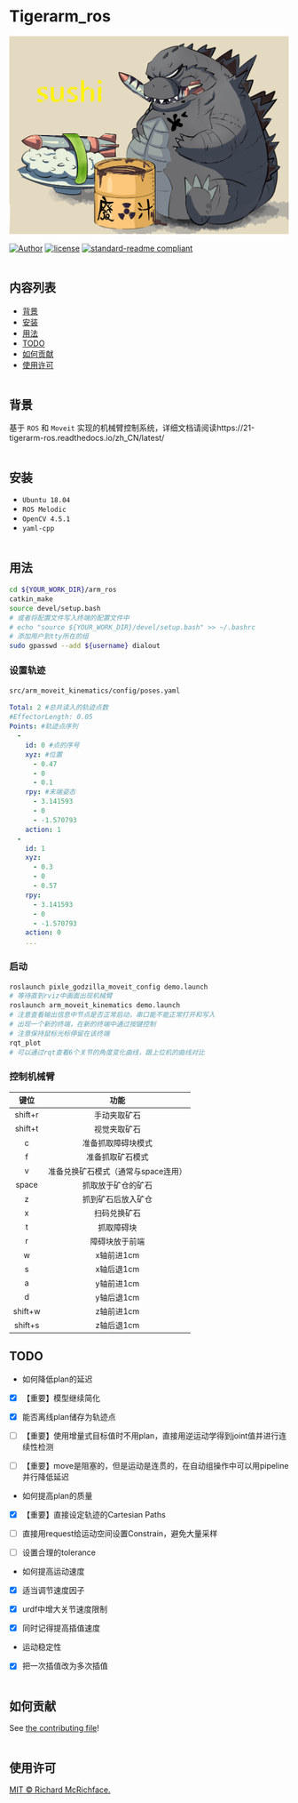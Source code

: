 # Tigerarm_ros

![Image text](img-folder/88940595_p0.png)

[![Author](https://img.shields.io/badge/Author-cypypccpy-blue.svg "Author")](https://github.com/cypypccpy "Author")
[![license](https://img.shields.io/github/license/:user/:repo.svg)](LICENSE)
[![standard-readme compliant](https://img.shields.io/badge/readme%20style-standard-brightgreen.svg?style=flat-square)](https://github.com/RichardLitt/standard-readme)
<br></br>

## 内容列表

- [背景](#背景)
- [安装](#安装)
- [用法](#用法)
- [TODO](#TODO)
- [如何贡献](#如何贡献)
- [使用许可](#使用许可)
<br></br>

## 背景

基于 `ROS` 和 `Moveit` 实现的机械臂控制系统，详细文档请阅读https://21-tigerarm-ros.readthedocs.io/zh_CN/latest/
<br></br>

## 安装

- `Ubuntu 18.04`
- `ROS Melodic`
- `OpenCV 4.5.1`
- `yaml-cpp`
<br></br>

## 用法

```bash
cd ${YOUR_WORK_DIR}/arm_ros
catkin_make
source devel/setup.bash
# 或者将配置文件写入终端的配置文件中
# echo "source ${YOUR_WORK_DIR}/devel/setup.bash" >> ~/.bashrc
# 添加用户到tty所在的组
sudo gpasswd --add ${username} dialout
```

### 设置轨迹
`src/arm_moveit_kinematics/config/poses.yaml`

```yaml
Total: 2 #总共读入的轨迹点数
#EffectorLength: 0.05
Points: #轨迹点序列
  -
    id: 0 #点的序号
    xyz: #位置
      - 0.47
      - 0
      - 0.1
    rpy: #末端姿态
      - 3.141593
      - 0
      - -1.570793
    action: 1
  -
    id: 1
    xyz: 
      - 0.3
      - 0
      - 0.57
    rpy:
      - 3.141593
      - 0
      - -1.570793
    action: 0
    ...
```

### 启动
```bash
roslaunch pixle_godzilla_moveit_config demo.launch
# 等待直到rviz中画面出现机械臂
roslaunch arm_moveit_kinematics demo.launch
# 注意查看输出信息中节点是否正常启动，串口能不能正常打开和写入
# 出现一个新的终端，在新的终端中通过按键控制
# 注意保持鼠标光标停留在该终端
rqt_plot
# 可以通过rqt查看6个关节的角度变化曲线，跟上位机的曲线对比
```

### 控制机械臂

| 键位 | 功能 |
|:-:|:-:|
|shift+r|手动夹取矿石|
|shift+t|视觉夹取矿石|
|c|准备抓取障碍块模式|
|f|准备抓取矿石模式|
|v|准备兑换矿石模式（通常与space连用）|
|space|抓取放于矿仓的矿石|
|z|抓到矿石后放入矿仓|
|x|扫码兑换矿石|
|t|抓取障碍块|
|r|障碍块放于前端|
|w|x轴前进1cm|
|s|x轴后退1cm|
|a|y轴前进1cm|
|d|y轴后退1cm|
|shift+w|z轴前进1cm|
|shift+s|z轴后退1cm|

## TODO

- 如何降低plan的延迟

- [x] 【重要】模型继续简化
- [x] 能否离线plan储存为轨迹点
- [ ] 【重要】使用增量式目标值时不用plan，直接用逆运动学得到joint值并进行连续性检测
- [ ] 【重要】move是阻塞的，但是运动是连贯的，在自动组操作中可以用pipeline并行降低延迟


- 如何提高plan的质量

- [x] 【重要】直接设定轨迹的Cartesian Paths
- [ ] 直接用request给运动空间设置Constrain，避免大量采样
- [ ] 设置合理的tolerance


- 如何提高运动速度

- [x] 适当调节速度因子
- [x] urdf中增大关节速度限制
- [x] 同时记得提高插值速度


- 运动稳定性

- [x] 把一次插值改为多次插值
<br></br>

## 如何贡献

See [the contributing file](CONTRIBUTING.md)!
<br></br>

## 使用许可

[MIT © Richard McRichface.](../LICENSE)

